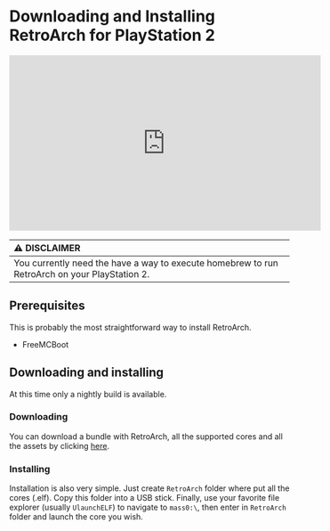 # Downloading and Installing RetroArch for PlayStation 2

<iframe width="560" height="315" src="https://www.youtube-nocookie.com/embed/qwL-H0-K4Wo" frameborder="0" allow="accelerometer; autoplay; clipboard-write; encrypted-media; gyroscope; picture-in-picture" allowfullscreen></iframe>

| :warning: DISCLAIMER          |
|:---------------------------|
| You currently need the have a way to execute homebrew to run RetroArch on your PlayStation 2.      |

## Prerequisites

This is probably the most straightforward way to install RetroArch.

- FreeMCBoot

## Downloading and installing

At this time only a nightly build is available.

### Downloading

You can download a bundle with RetroArch, all the supported cores and all the assets by clicking [here](http://buildbot.libretro.com/nightly/playstation/ps2/RetroArch_elf.7z).

### Installing

Installation is also very simple. Just create `RetroArch` folder where put all the cores (.elf). Copy this folder into a USB stick. Finally, use your favorite file explorer (usually `UlaunchELF`) to navigate to `mass0:\`, then enter in `RetroArch` folder and launch the core you wish.
